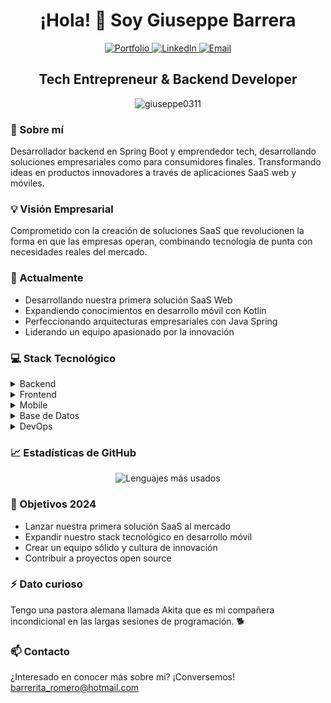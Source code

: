 <h1 align="center">¡Hola! 👋 Soy Giuseppe Barrera</h1>

<div align="center">
  <a href="https://giuseppecv.vercel.app/">
    <img src="https://img.shields.io/badge/Portfolio-000000?style=for-the-badge&logo=About.me&logoColor=white" alt="Portfolio" />
  </a>
  <a href="https://linkedin.com/in/angel-giuseppe-barrera-romero-24b661185">
    <img src="https://img.shields.io/badge/LinkedIn-0077B5?style=for-the-badge&logo=linkedin&logoColor=white" alt="LinkedIn" />
  </a>
  <a href="mailto:barrerita_romero@hotmail.com">
    <img src="https://img.shields.io/badge/Email-0078D4?style=for-the-badge&logo=microsoft-outlook&logoColor=white" alt="Email" />
  </a>
</div>

<h2 align="center">Tech Entrepreneur & Backend Developer</h2>

<p align="center">
  <img src="https://komarev.com/ghpvc/?username=giuseppe0311&label=Visitas%20al%20perfil&color=0e75b6&style=flat" alt="giuseppe0311" />
</p>

### 🚀 Sobre mí
Desarrollador backend en Spring Boot y emprendedor tech, desarrollando soluciones empresariales como para consumidores finales. Transformando ideas en productos innovadores a través de aplicaciones SaaS web y móviles.

### 💡 Visión Empresarial
Comprometido con la creación de soluciones SaaS que revolucionen la forma en que las empresas operan, combinando tecnología de punta con necesidades reales del mercado.

### 🔭 Actualmente
- Desarrollando nuestra primera solución SaaS Web
- Expandiendo conocimientos en desarrollo móvil con Kotlin
- Perfeccionando arquitecturas empresariales con Java Spring
- Liderando un equipo apasionado por la innovación

### 💻 Stack Tecnológico

<details>
<summary>Backend</summary>

- Java & Spring Framework
- JasperReports
- REST APIs
- Microservicios
</details>

<details>
<summary>Frontend</summary>

- Angular
- TypeScript
- Tailwind
</details>

<details>
<summary>Mobile</summary>

- Kotlin
- Android Development
</details>

<details>
<summary>Base de Datos</summary>

- PostgreSQL
- MySQL
</details>

<details>
<summary>DevOps</summary>

- Docker
- Git
</details>

### 📈 Estadísticas de GitHub
<div align="center">
  <img src="https://github-readme-stats.vercel.app/api/top-langs?username=giuseppe0311&show_icons=true&locale=es&layout=compact&theme=dark" alt="Lenguajes más usados" />
</div>

### 🎯 Objetivos 2024
- Lanzar nuestra primera solución SaaS al mercado
- Expandir nuestro stack tecnológico en desarrollo móvil
- Crear un equipo sólido y cultura de innovación
- Contribuir a proyectos open source

### ⚡ Dato curioso
Tengo una pastora alemana llamada Akita que es mi compañera incondicional en las largas sesiones de programación. 🐕

### 📫 Contacto
¿Interesado en  conocer más sobre mi? ¡Conversemos! 
[barrerita_romero@hotmail.com](mailto:barrerita_romero@hotmail.com)
